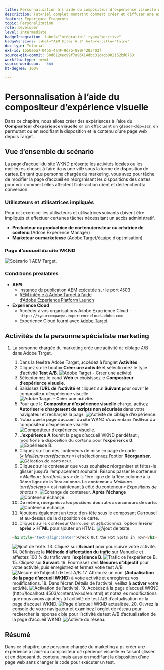 ```yaml
---
title: Personnalisation à l’aide du compositeur d’expérience visuelle Adobe Target
description: Tutoriel complet montrant comment créer et diffuser une expérience personnalisée à l’aide du compositeur d’expérience visuelle (VEC) Adobe Target.
feature: Experience Fragments
topic: Personalization
role: Developer
level: Intermediate
badgeIntegration: label="Intégration" type="positive"
badgeVersions: label="AEM Sites 6.5" before-title="false"
doc-type: Tutorial
exl-id: 1550e6a7-04b5-4a40-9d7b-88074283402f
source-git-commit: 30d6120ec99f7a95414dbc31c0cb002152bd6763
workflow-type: tm+mt
source-wordcount: '585'
ht-degree: 100%

---
```


# Personnalisation à l’aide du compositeur d’expérience visuelle

Dans ce chapitre, nous allons créer des expériences à l’aide du **Compositeur d’expérience visuelle** en en effectuant un glisser-déposer, en permutant ou en modifiant la disposition et le contenu d’une page web depuis Target.

## Vue d’ensemble du scénario

La page d’accueil du site WKND présente les activités locales ou les meilleures choses à faire dans une ville sous la forme de disposition de cartes. En tant que personne chargée du marketing, vous avez pour tâche de modifier la page d’accueil en réorganisant les dispositions des cartes pour voir comment elles affectent l’interaction client et déclenchent la conversion.

### Utilisateurs et utilisatrices impliqués

Pour cet exercice, les utilisateurs et utilisatrices suivants doivent être impliqués et effectuer certaines tâches nécessitant un accès administratif.

* **Producteur ou productrice de contenu/créateur ou créatrice de contenu** (Adobe Experience Manager)
* **Marketeur ou marketeuse** (Adobe Target/équipe d’optimisation)

### Page d’accueil du site WKND

![Scénario 1 AEM Target.](assets/personalization-use-case-3/aem-target-use-case-3.png)

### Conditions préalables

* **AEM**
   * [Instance de publication AEM](./implementation.md#getting-aem) exécutée sur le port 4503
   * [AEM intégré à Adobe Target à l’aide d’Adobe Experience Platform Launch](./using-launch-adobe-io.md#aem-target-using-launch-by-adobe)
* **Experience Cloud**
   * Accéder à vos organisations Adobe Experience Cloud - `https://<yourcompany>.experiencecloud.adobe.com`
   * Experience Cloud fourni avec [Adobe Target](https://experiencecloud.adobe.com)

## Activités de la personne spécialiste marketing

1. La personne chargée du marketing crée une activité de ciblage A/B dans Adobe Target.
   1. Dans la fenêtre Adobe Target, accédez à l’onglet **Activités**.
   2. Cliquez sur le bouton **Créer une activité** et sélectionnez le type d’activité **Test A/B**.
      ![Adobe Target - Créer une activité.](assets/personalization-use-case-2/create-ab-activity.png)
   3. Sélectionnez le canal **Web** et choisissez le **Compositeur d’expérience visuelle**.
   4. Saisissez l’**URL de l’activité** et cliquez sur **Suivant** pour ouvrir le compositeur d’expérience visuelle.
      ![Adobe Target - Créer une activité.](assets/personalization-use-case-2/create-activity-ab-name.png)
   5. Pour que le **Compositeur d’expérience visuelle** charge, activez **Autoriser le chargement de scripts non sécurisés** dans votre navigateur et rechargez la page.
      ![Activité de ciblage d’expérience.](assets/personalization-use-case-1/load-unsafe-scripts.png)
   6. Notez que la page d’accueil du site WKND s’ouvre dans l’éditeur du compositeur d’expérience visuelle.
      ![Compositeur d’expérience visuelle.](assets/personalization-use-case-2/vec.png)
   7. L’**expérience A** fournit la page d’accueil WKND par défaut ; modifions la disposition du contenu pour l’**expérience B**.
      ![Expérience B.](assets/personalization-use-case-3/use-case3-experience-b.png)
   8. Cliquez sur l’un des conteneurs de mise en page de carte (*« Meilleurs torréfacteurs »*) et sélectionnez l’option **Réorganiser**.
      ![Sélection de conteneur.](assets/personalization-use-case-3/container-selection.png)
   9. Cliquez sur le conteneur que vous souhaitez réorganiser et faites-le glisser jusqu’à l’emplacement souhaité. Faisons passer le conteneur *« Meilleurs torréfacteurs »* de la 1ère ligne de la 1ère colonne à la 3ème ligne de la 1ère colonne. Le conteneur *« Meilleurs torréfacteurs »* est maintenant à côté du conteneur *« Expositions de photos »*.
      ![Échange de conteneur.](assets/personalization-use-case-3/container-swap.png)
      **Après l’échange**
      ![Conteneur échangé.](assets/personalization-use-case-3/after-swap-1-3.png)
   10. De même, réorganisez les positions des autres conteneurs de carte.
      ![Conteneur échangé.](assets/personalization-use-case-3/after-swap-all.png)
   11. Ajoutons également un texte d’en-tête sous le composant Carrousel et au-dessus de la disposition de carte.
   12. Cliquez sur le conteneur Carrousel et sélectionnez l’option **Insérer après > HTML** pour ajouter un HTML.
      ![Ajout de texte.](assets/personalization-use-case-3/add-text.png)

      ```html
      <h1 style="text-align:center">Check Out the Hot Spots in Town</h1>
      ```

      ![Ajout de texte.](assets/personalization-use-case-3/after-changes.png)
   13. Cliquez sur **Suivant** pour poursuivre votre activité.
   14. Définissez la **Méthode d’affectation du trafic** sur Manuelle et affectez 100 % du trafic vers l’**expérience B**.
      ![Trafic de l’expérience B.](assets/personalization-use-case-2/traffic.png)
   15. Cliquez sur **Suivant**.
   16. Fournissez des **Mesures d’objectif** pour votre activité, puis enregistrez et fermez votre test A/B.
      ![Mesure de l’objectif de test A/B.](assets/personalization-use-case-2/goal-metric.png)
   17. Attribuez un nom (**Actualisation de la page d’accueil WKND**) à votre activité et enregistrez vos modifications.
   18. Dans l’écran Détails de l’activité, veillez à **activer** votre activité.
      ![Activation de l’activité.](assets/personalization-use-case-3/save-activity.png)
   19. Accédez à la page d’accueil WKND (http://localhost:4503/content/wknd/en.html) et notez les modifications que nous avons ajoutées à l’activité de test A/B d’actualisation de la page d’accueil WKND.
      ![Page d’accueil WKND actualisée.](assets/personalization-use-case-3/activity-result.png)
   20. Ouvrez la console de votre navigateur et examinez l’onglet de réseau pour rechercher la réponse cible pour l’activité de test A/B d’actualisation de la page d’accueil WKND.
      ![Activité du réseau.](assets/personalization-use-case-3/activity-result.png)

## Résumé

Dans ce chapitre, une personne chargée du marketing a pu créer une expérience à l’aide du compositeur d’expérience visuelle en faisant glisser et en déposant du contenu, mais aussi en modifiant la disposition d’une page web sans changer le code pour exécuter un test.
